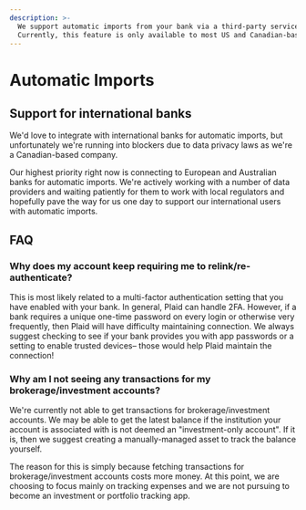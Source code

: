 ```yaml
---
description: >-
  We support automatic imports from your bank via a third-party service, Plaid.
  Currently, this feature is only available to most US and Canadian-based banks.
---
```


# Automatic Imports

## Support for international banks

We'd love to integrate with international banks for automatic imports, but unfortunately we're running into blockers due to data privacy laws as we're a Canadian-based company. 

Our highest priority right now is connecting to European and Australian banks for automatic imports. We're actively working with a number of data providers and waiting patiently for them to work with local regulators and hopefully pave the way for us one day to support our international users with automatic imports.

## FAQ

### Why does my account keep requiring me to relink/re-authenticate?

This is most likely related to a multi-factor authentication setting that you have enabled with your bank. In general, Plaid can handle 2FA. However, if a bank requires a unique one-time password on every login or otherwise very frequently, then Plaid will have difficulty maintaining connection. We always suggest checking to see if your bank provides you with app passwords or a setting to enable trusted devices– those would help Plaid maintain the connection!

### Why am I not seeing any transactions for my brokerage/investment accounts?

We're currently not able to get transactions for brokerage/investment accounts. We may be able to get the latest balance if the institution your account is associated with is not deemed an "investment-only account". If it is, then we suggest creating a manually-managed asset to track the balance yourself.

The reason for this is simply because fetching transactions for brokerage/investment accounts costs  more money. At this point, we are choosing to focus mainly on tracking expenses and we are not pursuing to become an investment or portfolio tracking app.

